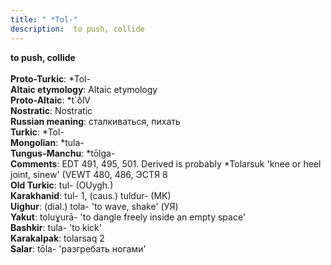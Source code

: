 ```yaml
---
title: " *Tol-"
description:  to push, collide
---
```

<p data-pagefind-weight="0.5">
<strong> to push, collide</strong><br><br>
<strong>Proto-Turkic</strong>:  *Tol-<br>
<strong>Altaic etymology</strong>:  Altaic etymology<br>
<strong> Proto-Altaic</strong>:  *t`ṑlV<br>
<strong>Nostratic</strong>:  Nostratic<br>
<strong>Russian meaning</strong>:  сталкиваться, пихать<br>
<strong>Turkic</strong>:  *Tol-<br>
<strong>Mongolian</strong>:  *tula-<br>
<strong>Tungus-Manchu</strong>:  *tōlga-<br>
<strong>Comments</strong>:  EDT 491, 495, 501. Derived is probably *Tolarsuk 'knee or heel joint, sinew' (VEWT 480, 486, ЭСТЯ 8<br>
<strong>Old Turkic</strong>:  tul- (OUygh.)<br>
<strong>Karakhanid</strong>:  tul- 1, (caus.) tuldur- (MK)<br>
<strong>Uighur</strong>:  (dial.) tola- 'to wave, shake' (УЯ)<br>
<strong>Yakut</strong>:  toluɣurā- 'to dangle freely inside an empty space'<br>
<strong>Bashkir</strong>:  tula- 'to kick'<br>
<strong>Karakalpak</strong>:  tolarsaq 2<br>
<strong>Salar</strong>:  tōla- 'разгребать ногами'<br>

</p>
